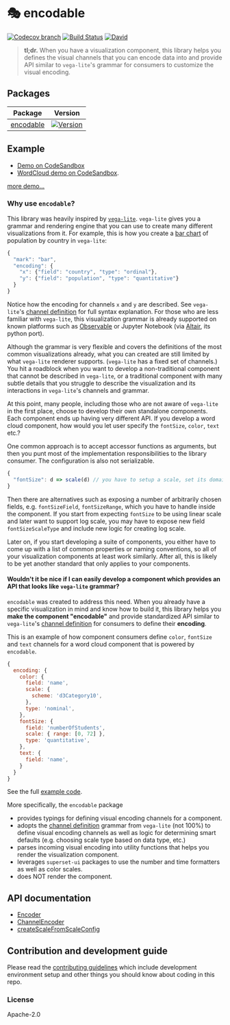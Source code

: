 # 🎭 encodable

[![Codecov branch](https://img.shields.io/codecov/c/github/apache-superset/encodable/master.svg?style=flat-square)](https://codecov.io/gh/apache-superset/encodable/branch/master)
[![Build Status](https://img.shields.io/travis/com/apache-superset/encodable/master.svg?style=flat-square)](https://travis-ci.com/apache-superset/encodable)
[![David](https://img.shields.io/david/dev/apache-superset/encodable.svg?style=flat-square)](https://david-dm.org/apache-superset/encodable?type=dev)

> **tl;dr.** When you have a visualization component, this library helps you defines the visual
> channels that you can encode data into and provide API similar to `vega-lite`'s grammar for
> consumers to customize the visual encoding.

## Packages

| Package                                                                                  | Version                                                                                                                                  |
| ---------------------------------------------------------------------------------------- | ---------------------------------------------------------------------------------------------------------------------------------------- |
| [encodable](https://github.com/apache-superset/encodable/tree/master/packages/encodable) | [![Version](https://img.shields.io/npm/v/encodable.svg?style=flat-square)](https://img.shields.io/npm/v/encodable.svg?style=flat-square) |

## Example

- [Demo on CodeSandbox](https://codesandbox.io/s/encodable-demo-wvhj3?file=/src/App.tsx)
- [WordCloud demo on CodeSandbox](https://codesandbox.io/s/encodable-wordcloud-demo-k66ui?fontsize=14&hidenavigation=1&theme=dark).

[more demo...](https://github.com/apache-superset/encodable/blob/master/DEMO.md)

### Why use `encodable`?

This library was heavily inspired by [`vega-lite`](https://github.com/vega/vega-lite). `vega-lite`
gives you a grammar and rendering engine that you can use to create many different visualizations
from it. For example, this is how you create a
[bar chart](https://vega.github.io/vega-lite/examples/bar.html) of population by country in
`vega-lite`:

```js
{
  "mark": "bar",
  "encoding": {
    "x": {"field": "country", "type": "ordinal"},
    "y": {"field": "population", "type": "quantitative"}
  }
}
```

Notice how the encoding for channels `x` and `y` are described. See `vega-lite`'s
[channel definition](https://vega.github.io/vega-lite/docs/encoding.html#channel-definition) for
full syntax explanation. For those who are less familiar with `vega-lite`, this visualization
grammar is already supported on known platforms such as [Observable](https://observablehq.com/) or
Jupyter Notebook (via [Altair](https://altair-viz.github.io/), its python port).

Although the grammar is very flexible and covers the definitions of the most common visualizations
already, what you can created are still limited by what `vega-lite` renderer supports. (`vega-lite`
has a fixed set of channels.) You hit a roadblock when you want to develop a non-traditional
component that cannot be described in `vega-lite`, or a traditional component with many subtle
details that you struggle to describe the visualization and its interactions in `vega-lite`'s
channels and grammar.

At this point, many people, including those who are not aware of `vega-lite` in the first place,
choose to develop their own standalone components. Each component ends up having very different API.
If you develop a word cloud component, how would you let user specify the `fontSize`, `color`,
`text` etc.?

One common approach is to accept accessor functions as arguments, but then you punt most of the
implementation responsibilities to the library consumer. The configuration is also not serializable.

```js
{
  "fontSize": d => scale(d) // you have to setup a scale, set its domain, make domain start at 0, etc.
}
```

Then there are alternatives such as exposing a number of arbitrarily chosen fields, e.g.
`fontSizeField`, `fontSizeRange`, which you have to handle inside the component. If you start from
expecting `fontSize` to be using linear scale and later want to support log scale, you may have to
expose new field `fontSizeScaleType` and include new logic for creating log scale.

Later on, if you start developing a suite of components, you either have to come up with a list of
common properties or naming conventions, so all of your visualization components at least work
similarly. After all, this is likely to be yet another standard that only applies to your
components.

#### Wouldn't it be nice if I can easily develop a component which provides an API that looks like `vega-lite` grammar?

`encodable` was created to address this need. When you already have a specific visualization in mind
and know how to build it, this library helps you **make the component "encodable"** and provide
standardized API similar to `vega-lite`'s
[channel definition](https://vega.github.io/vega-lite/docs/encoding.html#channel-definition) for
consumers to define their **encoding**.

This is an example of how component consumers define `color`, `fontSize` and `text` channels for a
word cloud component that is powered by `encodable`.

```js
{
  encoding: {
    color: {
      field: 'name',
      scale: {
        scheme: 'd3Category10',
      },
      type: 'nominal',
    },
    fontSize: {
      field: 'numberOfStudents',
      scale: { range: [0, 72] },
      type: 'quantitative',
    },
    text: {
      field: 'name',
    }
  }
}
```

See the full
[example code](https://codesandbox.io/s/encodable-wordcloud-demo-k66ui?fontsize=14&hidenavigation=1&theme=dark).

More specifically, the `encodable` package

- provides typings for defining visual encoding channels for a component.
- adopts the
  [channel definition](https://vega.github.io/vega-lite/docs/encoding.html#channel-definition)
  grammar from `vega-lite` (not 100%) to define visual encoding channels as well as logic for
  determining smart defaults (e.g. choosing scale type based on data type, etc.)
- parses incoming visual encoding into utility functions that helps you render the visualization
  component.
- leverages `superset-ui` packages to use the number and time formatters as well as color scales.
- does NOT render the component.

<!-- ## Demo

Most recent release: https://apache-superset.github.io/encodable

Current master: https://superset-ui.netlify.com -->

## API documentation

- [Encoder](docs/Encoder.md)
- [ChannelEncoder](docs/ChannelEncoder.md)
- [createScaleFromScaleConfig](docs/createScaleFromScaleConfig.md)

## Contribution and development guide

Please read the [contributing guidelines](CONTRIBUTING.md) which include development environment
setup and other things you should know about coding in this repo.

### License

Apache-2.0
